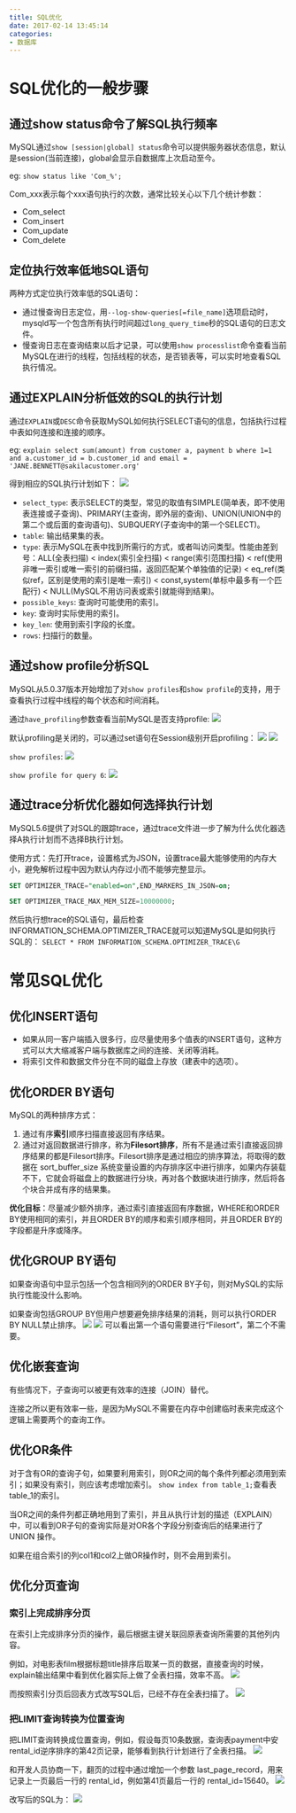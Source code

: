 ```yaml
---
title: SQL优化
date: 2017-02-14 13:45:14
categories:
- 数据库
---
```


# SQL优化的一般步骤
## 通过show status命令了解SQL执行频率
MySQL通过`show [session|global] status`命令可以提供服务器状态信息，默认是session(当前连接)，global会显示自数据库上次启动至今。

eg: `show status like 'Com_%';`

Com_xxx表示每个xxx语句执行的次数，通常比较关心以下几个统计参数：
* Com_select
* Com_insert
* Com_update
* Com_delete

## 定位执行效率低地SQL语句
两种方式定位执行效率低的SQL语句：
* 通过慢查询日志定位，用`--log-show-queries[=file_name]`选项启动时，mysqld写一个包含所有执行时间超过`long_query_time`秒的SQL语句的日志文件。
* 慢查询日志在查询结束以后才记录，可以使用`show processlist`命令查看当前MySQL在进行的线程，包括线程的状态，是否锁表等，可以实时地查看SQL执行情况。

## 通过EXPLAIN分析低效的SQL的执行计划
通过`EXPLAIN`或`DESC`命令获取MySQL如何执行SELECT语句的信息，包括执行过程中表如何连接和连接的顺序。

eg: `explain select sum(amount) from customer a, payment b where 1=1 and a.customer_id = b.customer_id and email = 'JANE.BENNETT@sakilacustomer.org'`

得到相应的SQL执行计划如下：
![](/images/database/eg_explain.png)

* `select_type`: 表示SELECT的类型，常见的取值有SIMPLE(简单表，即不使用表连接或子查询)、PRIMARY(主查询，即外层的查询)、UNION(UNION中的第二个或后面的查询语句)、SUBQUERY(子查询中的第一个SELECT)。
* `table`: 输出结果集的表。
* `type`: 表示MySQL在表中找到所需行的方式，或者叫访问类型。性能由差到号：ALL(全表扫描) < index(索引全扫描) < range(索引范围扫描) < ref(使用非唯一索引或唯一索引的前缀扫描，返回匹配某个单独值的记录) < eq_ref(类似ref，区别是使用的索引是唯一索引) < const,system(单标中最多有一个匹配行) < NULL(MySQL不用访问表或索引就能得到结果)。
* `possible_keys`: 查询时可能使用的索引。
* `key`: 查询时实际使用的索引。
* `key_len`: 使用到索引字段的长度。
* `rows`: 扫描行的数量。

## 通过show profile分析SQL
MySQL从5.0.37版本开始增加了对`show profiles`和`show profile`的支持，用于查看执行过程中线程的每个状态和时间消耗。

通过`have_profiling`参数查看当前MySQL是否支持profile:
![](/images/database/eg_show_profiles_1.png)

默认profiling是关闭的，可以通过set语句在Session级别开启profiling：
![](/images/database/eg_show_profiles_2.png)
![](/images/database/eg_show_profiles_3.png)

`show profiles`:
![](/images/database/eg_show_profiles_4.png)

`show profile for query 6`:
![](/images/database/eg_show_profiles_5.png)

## 通过trace分析优化器如何选择执行计划
MySQL5.6提供了对SQL的跟踪trace，通过trace文件进一步了解为什么优化器选择A执行计划而不选择B执行计划。

使用方式：先打开trace，设置格式为JSON，设置trace最大能够使用的内存大小，避免解析过程中因为默认内存过小而不能够完整显示。
```sql
SET OPTIMIZER_TRACE="enabled=on",END_MARKERS_IN_JSON=on;

SET OPTIMIZER_TRACE_MAX_MEM_SIZE=10000000;
```
然后执行想trace的SQL语句，最后检查 INFORMATION_SCHEMA.OPTIMIZER_TRACE就可以知道MySQL是如何执行SQL的：
`SELECT * FROM INFORMATION_SCHEMA.OPTIMIZER_TRACE\G`

# 常见SQL优化
## 优化INSERT语句
* 如果从同一客户端插入很多行，应尽量使用多个值表的INSERT语句，这种方式可以大大缩减客户端与数据库之间的连接、关闭等消耗。
* 将索引文件和数据文件分在不同的磁盘上存放（建表中的选项）。

## 优化ORDER BY语句
MySQL的两种排序方式：
1. 通过有序**索引**顺序扫描直接返回有序结果。
2. 通过对返回数据进行排序，称为**Filesort排序**，所有不是通过索引直接返回排序结果的都是Filesort排序。Filesort排序是通过相应的排序算法，将取得的数据在 sort_buffer_size 系统变量设置的内存排序区中进行排序，如果内存装载不下，它就会将磁盘上的数据进行分块，再对各个数据块进行排序，然后将各个块合并成有序的结果集。

**优化目标**：尽量减少额外排序，通过索引直接返回有序数据，WHERE和ORDER BY使用相同的索引，并且ORDER BY的顺序和索引顺序相同，并且ORDER BY的字段都是升序或降序。

## 优化GROUP BY语句
如果查询语句中显示包括一个包含相同列的ORDER BY子句，则对MySQL的实际执行性能没什么影响。

如果查询包括GROUP BY但用户想要避免排序结果的消耗，则可以执行ORDER BY NULL禁止排序。
![](/images/database/eg_group_by_optimize_1.png)
![](/images/database/eg_group_by_optimize_2.png)
可以看出第一个语句需要进行“Filesort”，第二个不需要。

## 优化嵌套查询
有些情况下，子查询可以被更有效率的连接（JOIN）替代。

连接之所以更有效率一些，是因为MySQL不需要在内存中创建临时表来完成这个逻辑上需要两个的查询工作。

## 优化OR条件
对于含有OR的查询子句，如果要利用索引，则OR之间的每个条件列都必须用到索引；如果没有索引，则应该考虑增加索引。
`show index from table_1;`查看表table_1的索引。

当OR之间的条件列都正确地用到了索引，并且从执行计划的描述（EXPLAIN）中，可以看到OR子句的查询实际是对OR各个字段分别查询后的结果进行了 UNION 操作。

如果在组合索引的列col1和col2上做OR操作时，则不会用到索引。

## 优化分页查询
### 索引上完成排序分页
在索引上完成排序分页的操作，最后根据主键关联回原表查询所需要的其他列内容。

例如，对电影表film根据标题title排序后取某一页的数据，直接查询的时候，explain输出结果中看到优化器实际上做了全表扫描，效率不高。
![](/images/database/eg_page_optimize_1.png)

而按照索引分页后回表方式改写SQL后，已经不存在全表扫描了。
![](/images/database/eg_page_optimize_2.png)

### 把LIMIT查询转换为位置查询
把LIMIT查询转换成位置查询，例如，假设每页10条数据，查询表payment中安rental_id逆序排序的第42页记录，能够看到执行计划进行了全表扫描。
![](/images/database/eg_page_optimize_3.png)

和开发人员协商一下，翻页的过程中通过增加一个参数 last_page_record，用来记录上一页最后一行的 rental_id，例如第41页最后一行的 rental_id=15640。
![](/images/database/eg_page_optimize_4.png)

改写后的SQL为：
![](/images/database/eg_page_optimize_5.png)